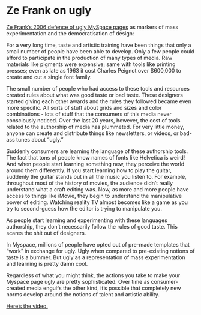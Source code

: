 # Ze Frank on ugly

[Ze Frank’s 2006 defence of ugly MySpace
pages](http://www.zefrank.com/thewiki/the_show:_07-14-06) as markers of mass
experimentation and the democratisation of design:

For a very long time, taste and artistic training have been things that only a
small number of people have been able to develop. Only a few people could
afford to participate in the production of many types of media. Raw materials
like pigments were expensive; same with tools like printing presses; even as
late as 1963 it cost Charles Peignot over $600,000 to create and cut a single
font family.

The small number of people who had access to these tools and resources created
rules about what was good taste or bad taste. These designers started giving
each other awards and the rules they followed became even more specific. All
sorts of stuff about grids and sizes and color combinations - lots of stuff
that the consumers of this media never consciously noticed. Over the last 20
years, however, the cost of tools related to the authorship of media has
plummeted. For very little money, anyone can create and distribute things like
newsletters, or videos, or bad-ass tunes about “ugly.”

Suddenly consumers are learning the language of these authorship tools. The
fact that tons of people know names of fonts like Helvetica is weird! And when
people start learning something new, they perceive the world around them
differently. If you start learning how to play the guitar, suddenly the guitar
stands out in all the music you listen to. For example, throughout most of the
history of movies, the audience didn’t really understand what a craft editing
was. Now, as more and more people have access to things like iMovie, they
begin to understand the manipulative power of editing. Watching reality TV
almost becomes like a game as you try to second-guess how the editor is trying
to manipulate you.

As people start learning and experimenting with these languages authorship,
they don’t necessarily follow the rules of good taste. This scares the shit
out of designers.

In Myspace, millions of people have opted out of pre-made templates that
“work” in exchange for ugly. Ugly when compared to pre-existing notions of
taste is a bummer. But ugly as a representation of mass experimentation and
learning is pretty damn cool.

Regardless of what you might think, the actions you take to make your Myspace
page ugly are pretty sophisticated. Over time as consumer-created media
engulfs the other kind, it’s possible that completely new norms develop around
the notions of talent and artistic ability.

[Here’s the
video.](http://www.zefrank.com/theshow/archives/2006/07/071406.html)

